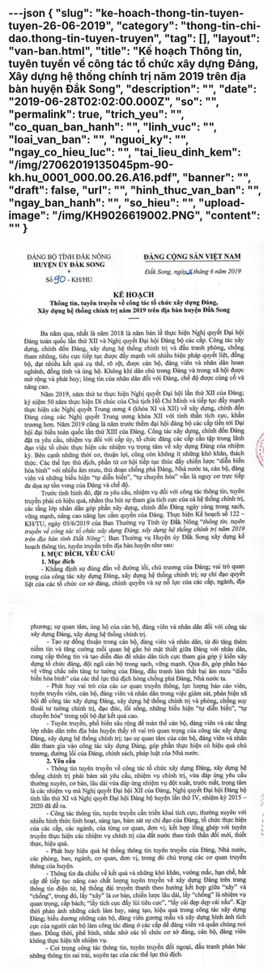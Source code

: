 ---json
{
    "slug": "ke-hoach-thong-tin-tuyen-tuyen-26-06-2019",
    "category": "thong-tin-chi-dao.thong-tin-tuyen-truyen",
    "tag": [],
    "layout": "van-ban.html",
    "title": "Kế hoạch Thông tin, tuyên tuyền  về công tác tổ chức xây dựng Đảng, Xây dựng hệ thống chính trị năm 2019 trên địa bàn huyện Đắk Song",
    "description": "",
    "date": "2019-06-28T02:02:00.000Z",
    "so": "",
    "permalink": true,
    "trich_yeu": "",
    "co_quan_ban_hanh": "",
    "linh_vuc": "",
    "loai_van_ban": "",
    "nguoi_ky": "",
    "ngay_co_hieu_luc": "",
    "tai_lieu_dinh_kem": "/img/27062019135045pm-90-kh.hu_0001_000.00.26.A16.pdf",
    "banner": "",
    "draft": false,
    "url": "",
    "hinh_thuc_van_ban": "",
    "ngay_ban_hanh": "",
    "so_hieu": "",
    "upload-image": "/img/KH9026619002.PNG",
    "__content__": ""
}
---
<p><img alt="" src="/img/KH9026619001.PNG" /></p>

<p><img alt="" src="/img/KH9026619002.PNG" /></p>
